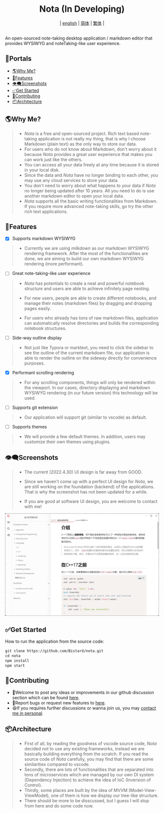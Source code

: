 <!-- <p align="center"><img src="static/logo-small.png" width="100" height="100"></p> -->
<h1 align="center">Nota (In Developing)</h1>
<div align="center">
  |
  <a href="README.md">english</a>
  |
  <a href="doc/readme/zh-cn.md">简体</a>
  |
  <a href="doc/readme/zh-tw.md">繁体</a>
  |
</div>

<br>

An open-sourced note-taking desktop application / markdown editor that provides WYSIWYG and noteTaking-like user experience.

## 🚪Portals
- [🌎Why Me?](#🌎Why-Me?)
- [💖Features](#💖features)
- [👁‍🗨Screenshots](#👁‍🗨screenshots)
- [✅Get Started](#✅get-started)
- [💌Contributing](#💌contributing)
- [📦Architecture](#📦Architecture)

## 🌎Why Me?
> * *Nota* is a free and open-sourced project. Rich text based note-taking application is not really my thing, that is why I choose Markdown (plain text) as the only way to store our data. 
> * For users who do not know about Markdown, don't worry about it because *Nota* provides a great user experience that makes you can work just like the others.
> * You can access all your data freely at any time because it is stored in your local disk.
> * Since the data and *Nota* have no longer binding to each other, you may use any cloud services to store your data.
> * You don't need to worry about what happens to your data if *Nota* no longer being updated after 10 years. All you need to do is use another markdown editor to open your local data.
> * *Nota* supports all the basic writing functionalities from Markdown. If you require more advanced note-taking skills, go try the other rich text applications.

## 💖Features
* [x] Supports markdown WYSIWYG
> * Currently we are using *milkdown* as our markdown WYSIWYG rendering framework. After the most of the functionalities are done, we are aiming to build our own markdown WYSIWYG rendering (more performant).
* [ ] Great note-taking-like user experience
> * *Nota* has potentials to create a neat and powerful notebook structure and users are able to achieve infinitely page nesting.
> 
> * For new users, people are able to create different notebooks, and manage their notes (markdown files) by dragging and dropping pages easily.
> 
> * For users who already has tons of raw markdown files, application can automatically resolve directories and builds the corresponding notebook structures.
* [ ] Side-way outline display
> * Not just like Typora or marktext, you need to click the sidebar to see the outline of the current markdown file, our application is able to render the outline on the sideway directly for convenience purposes.
* [x] Performant scrolling rendering
> * For any scrolling components, things will only be rendered within the viewport. In our cases, directory displaying and markdown WYSIWYG rendering (in our future version) this technology will be used.
* [ ] Supports git extension
> * Our application will support git (similar to vscode) as default.
* [ ] Supports themes
> * We will provide a few default themes. In addition, users may customize their own themes using plugins.

## 👁‍🗨Screenshots
> * The current (2022.4.30) UI design is far away from GOOD.
> 
> * Since we haven't come up with a perfect UI design for *Nota*, we are still working on the foundation (backend) of the applications. That is why the screenshot has not been updated for a while.
> * If you are good at software UI design, you are welcome to contact with me!

![screenshot](./doc/images/2022.1.16.png)

## ✅Get Started
How to run the application from the source code:
```
git clone https://github.com/Bistard/nota.git
cd nota
npm install
npm start
```

## 💌Contributing
* 🥰Welcome to post any ideas or improvements in our github discussion section which can be found [here](https://github.com/Bistard/nota/discussions).
* 🤔Report bugs or request new features to [here](https://github.com/Bistard/nota/issues).
* 😆If you requires further discussions or wanna join us, you may [contact me in personal](https://github.com/Bistard).

## 📦Architecture
> * First of all, by reading the goodness of vscode source code, *Nota* decided not to use any existing frameworks, instead we are basically building everything from the scratch. If you read the source code of *Nota* carefully, you may find that there are some similarities compared to vscode.
> * Secondly, there are lots of functionalities that are separated into tons of microservices which are managed by our own DI system (Dependency Injection) to achieve the idea of IoC (Inversion of Control).
> * Thirdly, some places are built by the idea of MVVM (Model-View-ViewModel), one of them is how we display our tree-like structure.
> * There should be more to be disscussed, but I guess I will stop from here and do some code now.